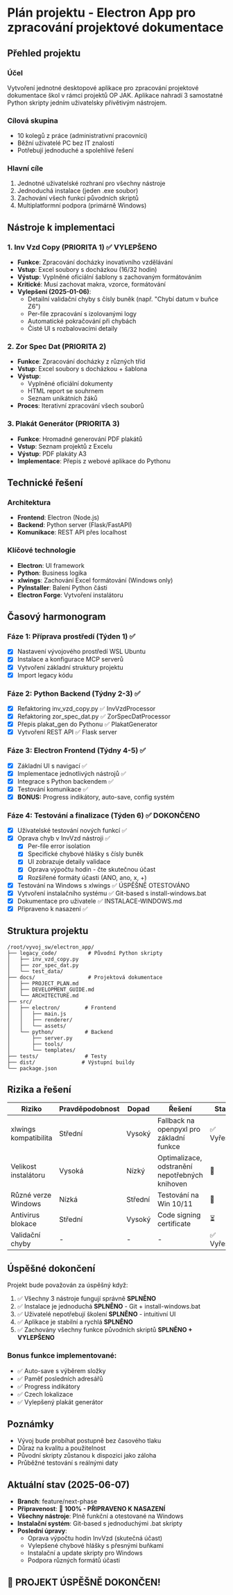 # Plán projektu - Electron App pro zpracování projektové dokumentace

## Přehled projektu

### Účel
Vytvoření jednotné desktopové aplikace pro zpracování projektové dokumentace škol v rámci projektů OP JAK. Aplikace nahradí 3 samostatné Python skripty jedním uživatelsky přívětivým nástrojem.

### Cílová skupina
- 10 kolegů z práce (administrativní pracovníci)
- Běžní uživatelé PC bez IT znalostí
- Potřebují jednoduché a spolehlivé řešení

### Hlavní cíle
1. Jednotné uživatelské rozhraní pro všechny nástroje
2. Jednoduchá instalace (jeden .exe soubor)
3. Zachování všech funkcí původních skriptů
4. Multiplatformní podpora (primárně Windows)

## Nástroje k implementaci

### 1. Inv Vzd Copy (PRIORITA 1) ✅ VYLEPŠENO
- **Funkce**: Zpracování docházky inovativního vzdělávání
- **Vstup**: Excel soubory s docházkou (16/32 hodin)
- **Výstup**: Vyplněné oficiální šablony s zachovaným formátováním
- **Kritické**: Musí zachovat makra, vzorce, formátování
- **Vylepšení (2025-01-06)**:
  - Detailní validační chyby s čísly buněk (např. "Chybí datum v buňce Z6")
  - Per-file zpracování s izolovanými logy
  - Automatické pokračování při chybách
  - Čisté UI s rozbalovacími detaily

### 2. Zor Spec Dat (PRIORITA 2)
- **Funkce**: Zpracování docházky z různých tříd
- **Vstup**: Excel soubory s docházkou + šablona
- **Výstup**: 
  - Vyplněné oficiální dokumenty
  - HTML report se souhrnem
  - Seznam unikátních žáků
- **Proces**: Iterativní zpracování všech souborů

### 3. Plakát Generátor (PRIORITA 3)
- **Funkce**: Hromadné generování PDF plakátů
- **Vstup**: Seznam projektů z Excelu
- **Výstup**: PDF plakáty A3
- **Implementace**: Přepis z webové aplikace do Pythonu

## Technické řešení

### Architektura
- **Frontend**: Electron (Node.js)
- **Backend**: Python server (Flask/FastAPI)
- **Komunikace**: REST API přes localhost

### Klíčové technologie
- **Electron**: UI framework
- **Python**: Business logika
- **xlwings**: Zachování Excel formátování (Windows only)
- **PyInstaller**: Balení Python části
- **Electron Forge**: Vytvoření instalátoru

## Časový harmonogram

### Fáze 1: Příprava prostředí (Týden 1) ✅
- [x] Nastavení vývojového prostředí WSL Ubuntu
- [x] Instalace a konfigurace MCP serverů
- [x] Vytvoření základní struktury projektu
- [x] Import legacy kódu

### Fáze 2: Python Backend (Týdny 2-3) ✅
- [x] Refaktoring inv_vzd_copy.py ✅ InvVzdProcessor
- [x] Refaktoring zor_spec_dat.py ✅ ZorSpecDatProcessor  
- [x] Přepis plakat_gen do Pythonu ✅ PlakatGenerator
- [x] Vytvoření REST API ✅ Flask server

### Fáze 3: Electron Frontend (Týdny 4-5) ✅
- [x] Základní UI s navigací ✅
- [x] Implementace jednotlivých nástrojů ✅
- [x] Integrace s Python backendem ✅
- [x] Testování komunikace ✅
- [x] **BONUS:** Progress indikátory, auto-save, config systém

### Fáze 4: Testování a finalizace (Týden 6) ✅ DOKONČENO
- [x] Uživatelské testování nových funkcí ✅
- [x] Oprava chyb v InvVzd nástroji ✅
  - [x] Per-file error isolation
  - [x] Specifické chybové hlášky s čísly buněk
  - [x] UI zobrazuje detaily validace
  - [x] Oprava výpočtu hodin - čte skutečnou účast
  - [x] Rozšířené formáty účasti (ANO, ano, x, +)
- [x] Testování na Windows s xlwings ✅ ÚSPĚŠNĚ OTESTOVÁNO
- [x] Vytvoření instalačního systému ✅ Git-based s install-windows.bat
- [x] Dokumentace pro uživatele ✅ INSTALACE-WINDOWS.md
- [x] Připraveno k nasazení ✅

## Struktura projektu

```
/root/vyvoj_sw/electron_app/
├── legacy_code/          # Původní Python skripty
│   ├── inv_vzd_copy.py
│   ├── zor_spec_dat.py
│   └── test_data/
├── docs/                 # Projektová dokumentace
│   ├── PROJECT_PLAN.md
│   ├── DEVELOPMENT_GUIDE.md
│   └── ARCHITECTURE.md
├── src/
│   ├── electron/        # Frontend
│   │   ├── main.js
│   │   ├── renderer/
│   │   └── assets/
│   └── python/          # Backend
│       ├── server.py
│       ├── tools/
│       └── templates/
├── tests/               # Testy
├── dist/               # Výstupní buildy
└── package.json

```

## Rizika a řešení

| Riziko | Pravděpodobnost | Dopad | Řešení | Status |
|--------|-----------------|-------|---------|---------|
| xlwings kompatibilita | Střední | Vysoký | Fallback na openpyxl pro základní funkce | ✅ Vyřešeno |
| Velikost instalátoru | Vysoká | Nízký | Optimalizace, odstranění nepotřebných knihoven | 🔄 |
| Různé verze Windows | Nízká | Střední | Testování na Win 10/11 | 🔄 |
| Antivirus blokace | Střední | Vysoký | Code signing certificate | ⏳ |
| Validační chyby | - | - | - | ✅ Vyřešeno |

## Úspěšné dokončení

Projekt bude považován za úspěšný když:
1. ✅ Všechny 3 nástroje fungují správně **SPLNĚNO**
2. ✅ Instalace je jednoduchá **SPLNĚNO** - Git + install-windows.bat
3. ✅ Uživatelé nepotřebují školení **SPLNĚNO** - intuitivní UI
4. ✅ Aplikace je stabilní a rychlá **SPLNĚNO**
5. ✅ Zachovány všechny funkce původních skriptů **SPLNĚNO + VYLEPŠENO**

### Bonus funkce implementované:
- ✅ Auto-save s výběrem složky
- ✅ Paměť posledních adresářů  
- ✅ Progress indikátory
- ✅ Czech lokalizace
- ✅ Vylepšený plakát generátor

## Poznámky
- Vývoj bude probíhat postupně bez časového tlaku
- Důraz na kvalitu a použitelnost
- Původní skripty zůstanou k dispozici jako záloha
- Průběžné testování s reálnými daty

## Aktuální stav (2025-06-07)
- **Branch**: feature/next-phase
- **Připravenost**: 💯 **100% - PŘIPRAVENO K NASAZENÍ**
- **Všechny nástroje**: Plně funkční a otestované na Windows
- **Instalační systém**: Git-based s jednoduchými .bat skripty
- **Poslední úpravy**: 
  - Oprava výpočtu hodin InvVzd (skutečná účast)
  - Vylepšené chybové hlášky s přesnými buňkami
  - Instalační a update skripty pro Windows
  - Podpora různých formátů účasti

## 🎯 PROJEKT ÚSPĚŠNĚ DOKONČEN!